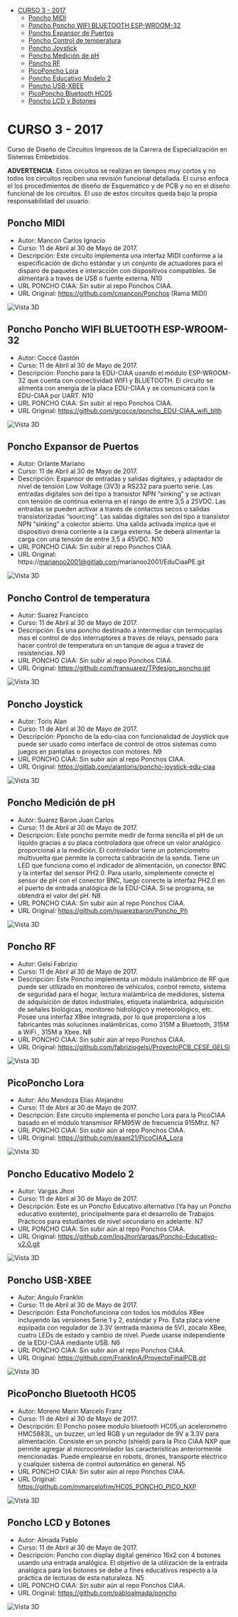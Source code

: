 <!--ts-->
   * [CURSO 3  - 2017](#curso-3----2017)
      * [Poncho  MIDI](#poncho--midi)
      * [Poncho  Poncho WIFI BLUETOOTH ESP-WROOM-32](#poncho--poncho-wifi-bluetooth-esp-wroom-32)
      * [Poncho  Expansor de Puertos](#poncho--expansor-de-puertos)
      * [Poncho Control de temperatura](#poncho-control-de-temperatura)
      * [Poncho Joystick](#poncho-joystick)
      * [Poncho Medición de pH](#poncho-medición-de-ph)
      * [Poncho  RF](#poncho--rf)
      * [PicoPoncho Lora](#picoponcho-lora)
      * [Poncho Educativo Modelo 2](#poncho-educativo-modelo-2)
      * [Poncho USB-XBEE](#poncho-usb-xbee)
      * [PicoPoncho Bluetooth HC05](#picoponcho-bluetooth-hc05)
      * [Poncho  LCD y Botones](#poncho--lcd-y-botones)

<!-- Added by: diego, at: lun may 27 22:55:00 -03 2019 -->

<!--te-->


# CURSO 3  - 2017 #

Curso de Diseño de Circuitos Impresos de la Carrera de Especialización en Sistemas Embebidos.

**ADVERTENCIA**: Estos circuitos se realizan en tiempos muy cortos y no todos los circuitos reciben una revisión funcional detallada. 
El curso enfoca el los procedimientos de diseño de Esquemático y de PCB y no en el diseño funcional de los  circuitos.
El uso de estos circuitos queda bajo la propia responsabilidad del usuario.


## Poncho  MIDI ##
  * Autor: Mancón Carlos Ignacio
  * Curso: 11 de Abril al 30 de Mayo de 2017. 
  * Descripción: Este circuito implementa una interfaz MIDI conforme a la especificación de dicho estándar y un conjunto de actuadores para el disparo de paquetes e interacción con dispositivos compatibles. Se alimentará a través de USB o fuente externa. N10
  * URL PONCHO CIAA: Sin subir al repo Ponchos CIAA.
  * URL Original: https://github.com/cmancon/Ponchos (Rama MIDI)

![Vista 3D]( https://raw.githubusercontent.com/brengi/CESE-PCB/master/doc/PonchoMIDI.jpg "Pico Poncho MIDI")


## Poncho  Poncho WIFI BLUETOOTH ESP-WROOM-32 ##
  * Autor: Coccé Gastón
  * Curso: 11 de Abril al 30 de Mayo de 2017. 
  * Descripción: Poncho para la EDU-CIAA usando el módulo ESP-WROOM-32 que cuenta con conectividad WIFI y BLUETOOTH. El circuito se alimenta con energía de la placa EDU-CIAA y se comunicará con la EDU-CIAA por UART. N10
  * URL PONCHO CIAA: Sin subir al repo Ponchos CIAA.
  * URL Original: https://github.com/gcocce/poncho_EDU-CIAA_wifi_blth

![Vista 3D]( https://raw.githubusercontent.com/brengi/CESE-PCB/master/doc/PonchoWifi-BLT.jpg "Poncho WIFI BLUETOOTH ESP-WROOM-32")

## Poncho  Expansor de Puertos ##
  * Autor: Orlante Mariano
  * Curso: 11 de Abril al 30 de Mayo de 2017. 
  * Descripción: Expansor de entradas y salidas digitales, y adaptador de nivel de tensión Low Voltage (3V3) a RS232 para puerto serie. 
Las entradas digitales son del tipo a transistor NPN “sinking” y se activan con tensión de continua externa en el rango de entre 3,5 a 25VDC.  Las entradas se pueden activar a través de contactos secos o salidas transistorizadas “sourcing”.
Las salidas digitales son del tipo a transistor NPN “sinking” a colector abierto. Una salida activada implica que el dispositivo drena corriente a la carga externa. Se deberá alimentar la carga con una tensión de entre 3,5 a 45VDC. N10
  * URL PONCHO CIAA: Sin subir al repo Ponchos CIAA.
  * URL Original: https://marianoo2001@gitlab.com/marianoo2001/EduCiaaPE.git

![Vista 3D]( https://raw.githubusercontent.com/brengi/CESE-PCB/master/doc/PonchoExpansorPuertos.jpg "Poncho Expansor de Puertos")

## Poncho Control de temperatura ##
  * Autor: Suarez Francisco
  * Curso: 11 de Abril al 30 de Mayo de 2017.
  * Descripción: Es una poncho destinado a intermediar con termocuplas mas el control de dos interruptores a traves de relays, pensado para hacer control de temperatura en un tanque de agua a travez de resistencias. N9
  * URL PONCHO CIAA: Sin subir al repo Ponchos CIAA.
  * URL Original: https://github.com/fransuarez/TPdesign_poncho.git

![Vista 3D]( https://raw.githubusercontent.com/brengi/CESE-PCB/master/doc/PonchoTermocuplayRele.jpg "Poncho Control de Temperatura")

## Poncho Joystick ##
  * Autor: Toris Alan
  * Curso: 11 de Abril al 30 de Mayo de 2017.
  * Descripción: Pponcho de la edu-ciaa con funcionalidad de Joystick que puede ser usado como interface de control de otros sistemas como juegos en pantallas o proyectos con motores. N9
  * URL PONCHO CIAA: Sin subir aún al repo Ponchos CIAA.
  * URL Original: https://gitlab.com/alantoris/poncho-joystick-edu-ciaa

![Vista 3D]( https://raw.githubusercontent.com/brengi/CESE-PCB/master/doc/PonchoJoystick.jpg "Poncho Joystick")

## Poncho Medición de pH ##
  * Autor: Suarez Baron Juan Carlos
  * Curso: 11 de Abril al 30 de Mayo de 2017.
  * Descripción: Este poncho permite medir de forma sencilla el pH de un líquido gracias a su placa controladora que ofrece un valor analógico proporcional a la medición. El controlador tiene un potenciometro multivuelta que permite la correcta calibración de la sonda. Tiene un LED que funciona como el indicador de alimentación, un conector BNC y la interfaz del sensor PH2.0. Para usarlo, simplemente conecte el sensor de pH con el conector BNC, luego conecte la interfaz PH2.0 en el puerto de entrada analógica de la EDU-CIAA. Si se programa, se obtendrá el valor del pH. N8 
  * URL PONCHO CIAA: Sin subir aún al repo Ponchos CIAA.
  * URL Original: https://github.com/jsuarezbaron/Poncho_Ph

![Vista 3D]( https://raw.githubusercontent.com/brengi/CESE-PCB/master/doc/PonchoPH.jpg "Poncho Medición de pH")

## Poncho  RF ##
  * Autor: Gelsi Fabrizio
  * Curso: 11 de Abril al 30 de Mayo de 2017.
  * Descripción: Este Poncho implementa un módulo inalámbrico de RF que puede ser utilizado en monitoreo de vehículos, control remoto, sistema de seguridad para el hogar, lectura inalámbrica de medidores, sistema de adquisición de datos industriales, etiqueta inalámbrica, adquisición de señales biológicas, monitoreo hidrológico y meteorológico, etc. Posee una interfaz XBee integrada, por lo que proporciona a los fabricantes más soluciones inalámbricas, como 315M a Bluetooth, 315M a WiFi , 315M a Xbee. N8
  * URL PONCHO CIAA: Sin subir aún al repo Ponchos CIAA.
  * URL Original: https://github.com/fabriziogelsi/ProyectoPCB_CESE_GELSI

![Vista 3D]( https://raw.githubusercontent.com/brengi/CESE-PCB/master/doc/PonchoRF.jpg "Poncho RF")

## PicoPoncho Lora ##
  * Autor: Año Mendoza Elías Alejandro
  * Curso: 11 de Abril al 30 de Mayo de 2017.
  * Descripción: Este circuito implementa el poncho Lora para la PicoCIAA basado en el módulo transmisor RFM95W de frecuencia 915Mhz. N7
  * URL PONCHO CIAA: Sin subir aún al repo Ponchos CIAA.
  * URL Original: https://github.com/eaam21/PicoCIAA_Lora

![Vista 3D]( https://raw.githubusercontent.com/brengi/CESE-PCB/master/doc/PicoPonchoLora.jpg "PicoPoncho Lora")

## Poncho Educativo Modelo 2 ##
  * Autor: Vargas Jhon
  * Curso: 11 de Abril al 30 de Mayo de 2017.
  * Descripción: Este es un Poncho Educativo alternativo (Ya hay un Poncho educativo existente), principalmente para el desarrollo de Trabajos Prácticos para estudiantes de nivel secundario en adelante. N7
  * URL PONCHO CIAA: Sin subir aún al repo Ponchos CIAA.
  * URL Original: https://github.com/IngJhonVargas/Poncho-Educativo-v2.0.git

![Vista 3D]( https://raw.githubusercontent.com/brengi/CESE-PCB/master/doc/PonchoEducativo2.jpg "Poncho Ecuativo Modelo 2")

## Poncho USB-XBEE ##
  * Autor: Angulo Franklin
  * Curso: 11 de Abril al 30 de Mayo de 2017.
  * Descripción: Esta Ponchofunciona con todos los módulos XBee incluyendo las versiones Serie 1 y 2, estándar y Pro. Esta placa viene equipada con regulador de 3.3V (entrada máxima de 5V), zócalo XBee, cuatro LEDs de estado y cambio de nivel. Puede usarse independiente de la EDU-CIAA mediante USB. N6
  * URL PONCHO CIAA: Sin subir aún al repo Ponchos CIAA.
  * URL Original: https://github.com/FranklinA/ProyectoFinalPCB.git

![Vista 3D]( https://raw.githubusercontent.com/brengi/CESE-PCB/master/doc/PonchoUSB-Xbee.jpg "Poncho USB-XBEE")

## PicoPoncho Bluetooth HC05 ##
  * Autor: Moreno Marin Marcelo Franz
  * Curso: 11 de Abril al 30 de Mayo de 2017.
  * Descripción: El Poncho posee modulo bluetooth HC05,un acelerometro HMC5883L, un buzzer, un led RGB y un regulador de 9V a 3.3V para alimentación. Consiste en un poncho (shield) para la Pico CIAA NXP que permite agregar al microcontrolador las características anteriormente mencionadas. Puede emplearse en robots, drones, transporte eléctrico y cualquier sistema de control automático en general. N5
  * URL PONCHO CIAA: Sin subir aún al repo Ponchos CIAA.
  * URL Original: https://github.com/mmarcelofrm/HC05_PONCHO_PICO_NXP

![Vista 3D]( https://raw.githubusercontent.com/brengi/CESE-PCB/master/doc/PicoPonchoBT-HC05.jpg "Poncho Bluetooth HC05")

## Poncho  LCD y Botones ##
  * Autor: Almada  Pablo
  * Curso: 11 de Abril al 30 de Mayo de 2017.
  * Descripción: Poncho con display digital genérico 16x2 con 4  botones usando una entrada analógica. El objetivo de la utilización de la entrada analógica para los botones se debe a fines educativos respecto a la práctica de lecturas de esta naturaleza. N5
  * URL PONCHO CIAA: Sin subir aún al repo Ponchos CIAA.
  * URL Original: https://github.com/pabloalmada/poncho

![Vista 3D]( https://raw.githubusercontent.com/brengi/CESE-PCB/master/doc/PonchoLCDyBotones.jpg "Poncho LCD y Botones")


